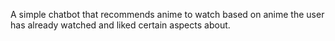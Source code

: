 A simple chatbot that recommends anime to watch based on anime the user has already watched and liked certain aspects about.
